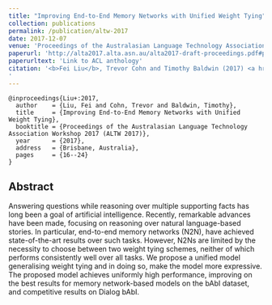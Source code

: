 ```yaml
---
title: "Improving End-to-End Memory Networks with Unified Weight Tying"
collection: publications
permalink: /publication/altw-2017
date: 2017-12-07
venue: 'Proceedings of the Australasian Language Technology Association Workshop 2017 (ALTW 2017)'
paperurl: 'http://alta2017.alta.asn.au/alta2017-draft-proceedings.pdf#page=25'
paperurltext: 'Link to ACL anthology'
citation: '<b>Fei Liu</b>, Trevor Cohn and Timothy Baldwin (2017) <a href="http://alta2017.alta.asn.au/alta2017-draft-proceedings.pdf#page=25"><u>Improving End-to-End Memory Networks with Unified Weight Tying</u></a>, In <i>Proceedings of the Australasian Language Technology Association Workshop 2017 (ALTW 2017)</i>, Brisbane, Australia, pp. 16-24. <strong style="color: red;">Best Poster Presentation Award</strong>
'
---
```


```
@inproceedings{Liu+:2017,
  author    = {Liu, Fei and Cohn, Trevor and Baldwin, Timothy},
  title     = {Improving End-to-End Memory Networks with Unified Weight Tying},
  booktitle = {Proceedings of the Australasian Language Technology Association Workshop 2017 (ALTW 2017)},
  year      = {2017},
  address   = {Brisbane, Australia},
  pages     = {16--24}
}
```

## Abstract
Answering questions while reasoning over multiple supporting facts has long been a goal of artificial intelligence. Recently, remarkable advances have been made, focusing on reasoning over natural language-based stories. In particular, end-to-end memory networks (N2N), have achieved state-of-the-art results over such tasks. However, N2Ns are limited by the necessity to choose between two weight tying schemes, neither of which performs consistently well over all tasks. We propose a unified model generalising weight tying and in doing so, make the model more expressive. The proposed model achieves uniformly high performance, improving on the best results for memory network-based models on the bAbI dataset, and competitive results on Dialog bAbI.